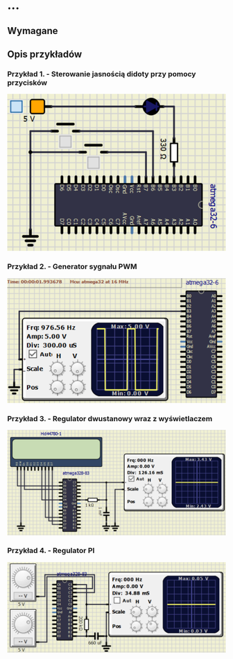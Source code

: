 # ...

## Wymagane

## Opis przykładów

### Przykład 1. - Sterowanie jasnością didoty przy pomocy przycisków
![Schemat](docs/ex1.png)

### Przykład 2. - Generator sygnału PWM
![Schemat](docs/ex2.png)

### Przykład 3. - Regulator dwustanowy wraz z wyświetlaczem
![Schemat](docs/ex3.png)

### Przykład 4. - Regulator PI
![Schemat](docs/ex4.png)
